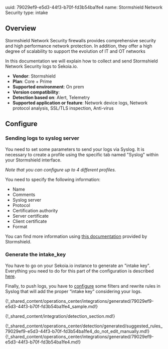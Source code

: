 uuid: 79029ef9-e5d3-44f3-b70f-fd3b54ba1fe4
name: Stormshield Network Security
type: intake

## Overview

Stormshield Network Security firewalls provides comprehensive security and high performance network protection. In addition, they offer a high degree of scalability to support the evolution of IT and OT networks

In this documentation we will explain how to collect and send Stormshield Network Security logs to Sekoia.io.

- **Vendor**: Stormshield
- **Plan**: Core + Prime
- **Supported environment**: On prem
- **Version compatibility**:
- **Detection based on**: Alert, Telemetry
- **Supported application or feature**: Network device logs, Network protocol analysis, SSL/TLS inspection, Anti-virus





## Configure

### Sending logs to syslog server

You need to set some parameters to send your logs via Syslog.
It is necessary to create a profile using the specific tab named "Syslog" within your Stormshield interface.

_Note that you can configure up to 4 different profiles._

You need to specify the following information:

- Name
- Comments
- Syslog server
- Protocol
- Certification authority
- Server certificate
- Client certificate
- Format

You can find more information using [this documentation](https://stormshield.pl/storage/www_stormshield/doc/dokumentacja/sns-en-user_configuration_manual-v3.pdf) provided by Stormshield.

### Generate the intake_key

You have to go on your Sekoia.io instance to generate an "intake key".
Everything you need to do for this part of the configuration is described [here](../../../collect/intakes.md).

Finally, to push logs, you have to [configure](../../../collect/ingestion_methods/index.md) some filters and rewrite rules in Syslog that will add the proper “intake key” considering your logs.

{!_shared_content/operations_center/integrations/generated/79029ef9-e5d3-44f3-b70f-fd3b54ba1fe4_sample.md!}


{!_shared_content/integration/detection_section.md!}

{!_shared_content/operations_center/detection/generated/suggested_rules_79029ef9-e5d3-44f3-b70f-fd3b54ba1fe4_do_not_edit_manually.md!}
{!_shared_content/operations_center/integrations/generated/79029ef9-e5d3-44f3-b70f-fd3b54ba1fe4.md!}

